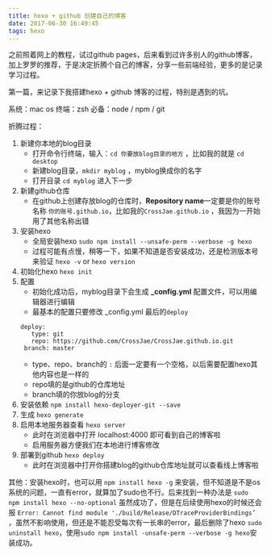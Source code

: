 ```yaml
---
title: hexo + github 创建自己的博客
date: 2017-06-30 16:49:45
tags: hexo
---
```


之前照着网上的教程，试过github pages，后来看到过许多别人的github博客，加上罗罗的推荐，于是决定折腾个自己的博客，分享一些前端经验，更多的是记录学习过程。

第一篇，来记录下我搭建hexo + github 博客的过程，特别是遇到的坑。

系统：mac os
终端：zsh
必备：node / npm / git

折腾过程：
1. 新建你本地的blog目录
	* 打开命令行终端，输入：`cd 你要放blog目录的地方` ，比如我的就是 `cd desktop`
	* 新建blog目录，`mkdir myblog` ，myblog换成你的名字
	* 打开目录 `cd myblog` 进入下一步 
2. 新建github仓库
	* 在github上创建存放blog的仓库时，**Repository name**一定要是你的账号名称 `你的账号.github.io`，比如我的`CrossJae.github.io` ，我因为一开始用了其他名称出错
3. 安装hexo
	* 全局安装hexo `sudo npm install --unsafe-perm --verbose -g hexo` 
	* 过程可能有点慢，稍等一下，如果不知道是否安装成功，还是检测版本号来验证 `hexo -v` or `hexo version`
4. 初始化hexo `hexo init` 
5. 配置
	* 初始化成功后，myblog目录下会生成 **_config.yml** 配置文件，可以用编辑器进行编辑
	* 最基本的配置只要修改 _config.yml 最后的`deploy`
	```
	deploy:
	   type: git
	   repo: https://github.com/CrossJae/CrossJae.github.io.git
	 branch: master
	```
	* type、repo、branch的 `:` 后面一定要有一个空格，以后需要配置hexo其他内容也是一样的
	* repo填的是github的仓库地址
	* branch填的你放blog的分支
6. 安装依赖 `npm install hexo-deployer-git --save`
7. 生成 `hexo generate`
8. 启用本地服务器查看 `hexo server`
	* 此时在浏览器中打开 localhost:4000 即可看到自己的博客啦
	* 启用服务器方便我们在本地进行博客修改
9. 部署到github `hexo deploy`
	* 此时在浏览器中打开你搭建blog的github仓库地址就可以查看线上博客啦


其他：安装hexo时，也可以用 `npm install hexo -g` 来安装，但不知道是不是os系统的问题，一直有error，就算加了sudo也不行。后来找到一种办法是 `sudo npm install hexo --no-optional` 虽然成功了，但是在后续使用hexo的时候还会报 `Error: Cannot find module './build/Release/DTraceProviderBindings’` ，虽然不影响使用，但还是不能忍受每次有一长串的error，最后删除了hexo `sudo uninstall hexo`，使用`sudo npm install -unsafe-perm --verbose -g hexo`安装成功。









 

